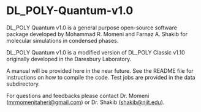 # DL_POLY-Quantum-v1.0

DL_POLY Quantum v1.0 is a general purpose open-source software package developed by Mohammad R. Momeni and Farnaz A. Shakib for molecular simulations in condensed phases.

DL_POLY Quantum v1.0 is a modified version of DL_POLY Classic v1.10 originally developed in the Daresbury Laboratory.

A manual will be provided here in the near future. See the README file for instructions on how to compile the code. Test jobs are provided in the data subdirectory.

For questions and feedbacks please contact Dr. Momeni (mrmomenitaheri@gmail.com) or Dr. Shakib (shakib@njit.edu).
